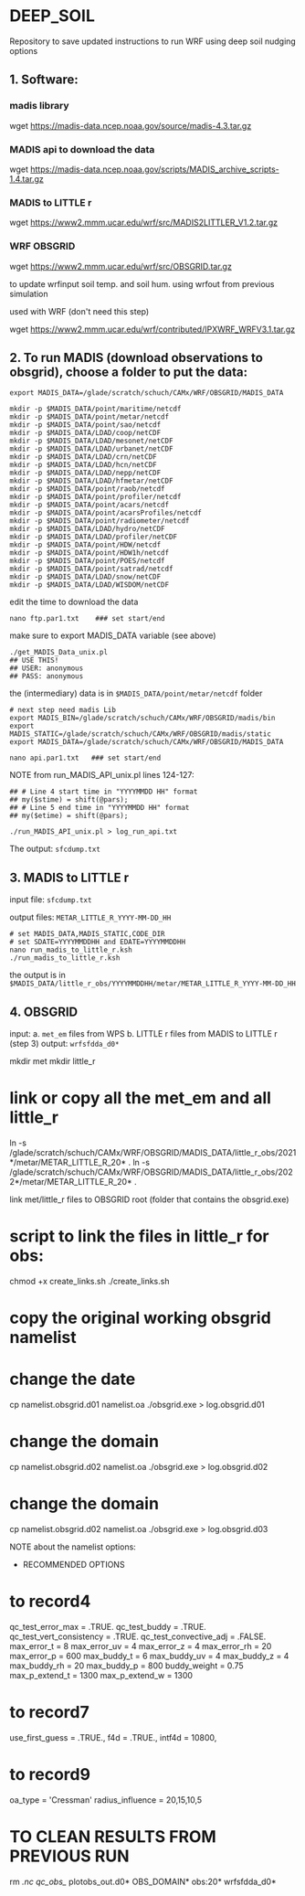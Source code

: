 # DEEP_SOIL

Repository to save updated instructions to run WRF using deep soil nudging options

## 1. Software:
### madis library
wget https://madis-data.ncep.noaa.gov/source/madis-4.3.tar.gz

### MADIS api to download the data
wget https://madis-data.ncep.noaa.gov/scripts/MADIS_archive_scripts-1.4.tar.gz

### MADIS to LITTLE r
wget https://www2.mmm.ucar.edu/wrf/src/MADIS2LITTLER_V1.2.tar.gz

### WRF OBSGRID
wget https://www2.mmm.ucar.edu/wrf/src/OBSGRID.tar.gz

to update wrfinput soil temp. and soil hum. using wrfout from previous simulation

used with WRF (don't need this step)

wget https://www2.mmm.ucar.edu/wrf/contributed/IPXWRF_WRFV3.1.tar.gz

## 2. To run MADIS (download observations to obsgrid), choose a folder to put the data:

```
export MADIS_DATA=/glade/scratch/schuch/CAMx/WRF/OBSGRID/MADIS_DATA

mkdir -p $MADIS_DATA/point/maritime/netcdf
mkdir -p $MADIS_DATA/point/metar/netcdf
mkdir -p $MADIS_DATA/point/sao/netcdf
mkdir -p $MADIS_DATA/LDAD/coop/netCDF
mkdir -p $MADIS_DATA/LDAD/mesonet/netCDF
mkdir -p $MADIS_DATA/LDAD/urbanet/netCDF
mkdir -p $MADIS_DATA/LDAD/crn/netCDF
mkdir -p $MADIS_DATA/LDAD/hcn/netCDF
mkdir -p $MADIS_DATA/LDAD/nepp/netCDF
mkdir -p $MADIS_DATA/LDAD/hfmetar/netCDF
mkdir -p $MADIS_DATA/point/raob/netcdf
mkdir -p $MADIS_DATA/point/profiler/netcdf
mkdir -p $MADIS_DATA/point/acars/netcdf
mkdir -p $MADIS_DATA/point/acarsProfiles/netcdf
mkdir -p $MADIS_DATA/point/radiometer/netcdf
mkdir -p $MADIS_DATA/LDAD/hydro/netCDF
mkdir -p $MADIS_DATA/LDAD/profiler/netCDF
mkdir -p $MADIS_DATA/point/HDW/netcdf
mkdir -p $MADIS_DATA/point/HDW1h/netcdf
mkdir -p $MADIS_DATA/point/POES/netcdf
mkdir -p $MADIS_DATA/point/satrad/netcdf
mkdir -p $MADIS_DATA/LDAD/snow/netCDF
mkdir -p $MADIS_DATA/LDAD/WISDOM/netCDF
```

edit the time to download the data

```
nano ftp.par1.txt    ### set start/end
```

make sure to export MADIS_DATA variable (see above)

```
./get_MADIS_Data_unix.pl
## USE THIS!
## USER: anonymous
## PASS: anonymous
```

the (intermediary) data is in `$MADIS_DATA/point/metar/netcdf` folder

```
# next step need madis Lib
export MADIS_BIN=/glade/scratch/schuch/CAMx/WRF/OBSGRID/madis/bin
export MADIS_STATIC=/glade/scratch/schuch/CAMx/WRF/OBSGRID/madis/static
export MADIS_DATA=/glade/scratch/schuch/CAMx/WRF/OBSGRID/MADIS_DATA
```

`nano api.par1.txt   ### set start/end`

NOTE from run_MADIS_API_unix.pl lines 124-127:
```
## # Line 4 start time in "YYYYMMDD HH" format
## my($stime) = shift(@pars);
## # Line 5 end time in "YYYYMMDD HH" format
## my($etime) = shift(@pars);
```

```./run_MADIS_API_unix.pl > log_run_api.txt```

The output: `sfcdump.txt`

## 3. MADIS to LITTLE r

input file:  `sfcdump.txt`

output files: `METAR_LITTLE_R_YYYY-MM-DD_HH`

```
# set MADIS_DATA,MADIS_STATIC,CODE_DIR
# set SDATE=YYYYMMDDHH and EDATE=YYYYMMDDHH
nano run_madis_to_little_r.ksh
./run_madis_to_little_r.ksh
```

the output is in `$MADIS_DATA/little_r_obs/YYYYMMDDHH/metar/METAR_LITTLE_R_YYYY-MM-DD_HH`

## 4. OBSGRID

input:  a. `met_em` files from WPS
        b. LITTLE r files from MADIS to LITTLE r (step 3)
output: `wrfsfdda_d0*`

mkdir met
mkdir little_r
# link or copy all the met_em and all little_r
ln -s /glade/scratch/schuch/CAMx/WRF/OBSGRID/MADIS_DATA/little_r_obs/2021*/metar/METAR_LITTLE_R_20* .
ln -s /glade/scratch/schuch/CAMx/WRF/OBSGRID/MADIS_DATA/little_r_obs/2022*/metar/METAR_LITTLE_R_20* .

link met/little_r files to OBSGRID root (folder that contains the obsgrid.exe)

# script to link the files in little_r for obs:<date>
chmod +x create_links.sh
./create_links.sh

# copy the original working obsgrid namelist
# change the date
cp namelist.obsgrid.d01 namelist.oa
./obsgrid.exe > log.obsgrid.d01

# change the domain
cp namelist.obsgrid.d02 namelist.oa
./obsgrid.exe > log.obsgrid.d02

# change the domain
cp namelist.obsgrid.d02 namelist.oa
./obsgrid.exe > log.obsgrid.d03

NOTE about the namelist options:
- RECOMMENDED OPTIONS
# to record4
qc_test_error_max = .TRUE.
qc_test_buddy = .TRUE.
qc_test_vert_consistency = .TRUE.
qc_test_convective_adj = .FALSE.
max_error_t = 8
max_error_uv = 4
max_error_z = 4
max_error_rh = 20
max_error_p = 600
max_buddy_t = 6
max_buddy_uv = 4
max_buddy_z = 4
max_buddy_rh = 20
max_buddy_p = 800
buddy_weight = 0.75
max_p_extend_t = 1300
max_p_extend_w = 1300

# to record7
use_first_guess = .TRUE.,
f4d = .TRUE.,
intf4d = 10800,

# to record9
oa_type = 'Cressman'
radius_influence = 20,15,10,5

# TO CLEAN RESULTS FROM PREVIOUS RUN
rm *.nc qc_obs_* plotobs_out.d0* OBS_DOMAIN* obs:20* wrfsfdda_d0*
